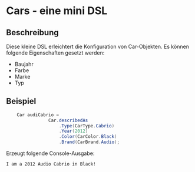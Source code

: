 # Cars - eine mini DSL

## Beschreibung

Diese kleine DSL erleichtert die Konfiguration von Car-Objekten. Es können folgende Eigenschaften gesetzt werden:
- Baujahr
- Farbe
- Marke
- Typ

## Beispiel
```cs
    Car audiCabrio = 
                Car.describedAs
                    .Type(CarType.Cabrio)
                    .Year(2012)
                    .Color(CarColor.Black)
                    .Brand(CarBrand.Audio);
```

Erzeugt folgende Console-Ausgabe:
```console
I am a 2012 Audio Cabrio in Black!
```
